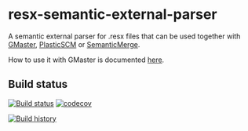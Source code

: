 # resx-semantic-external-parser
A semantic external parser for .resx files that can be used together with [GMaster](https://gmaster.io), [PlasticSCM](https://www.plasticscm.com) or [SemanticMerge](https://semanticmerge.com/).

How to use it with GMaster is documented [here](http://blog.gmaster.io/2018/03/using-external-parsers-with-gmaster.html).

## Build status
[![Build status](https://ci.appveyor.com/api/projects/status/536b0rx4mp3d838b/branch/master?svg=true)](https://ci.appveyor.com/project/RalfKoban/resx-semantic-external-parser/branch/master)
[![codecov](https://codecov.io/gh/RalfKoban/resx-semantic-external-parser/branch/master/graph/badge.svg)](https://codecov.io/gh/RalfKoban/resx-semantic-external-parser)

[![Build history](https://buildstats.info/appveyor/chart/RalfKoban/resx-semantic-external-parser)](https://ci.appveyor.com/project/RalfKoban/resx-semantic-external-parser/history)